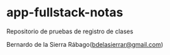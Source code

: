 # app-fullstack-notas
Repositorio de pruebas de registro de clases

Bernardo de la Sierra Rábago(bdelasierrar@gmail.com)
